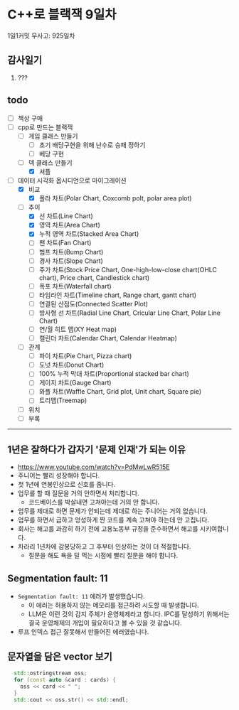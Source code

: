 # C++로 블랙잭 9일차

1일1커밋 무사고: 925일차

## 감사일기

1. ???

## todo

- [ ] 책상 구매
- [ ] cpp로 만드는 블랙잭
  - [ ] 게임 클래스 만들기
    - [ ] 초기 배당구현을 위해 난수로 승패 정하기
    - [ ] 베당 구현
  - [ ] 덱 클래스 만들기
    - [x] 셔플
- [ ] 데이터 시각화 옵시디언으로 마이그레이션
  - [x] 비교
    - [x] 폴라 차트(Polar Chart, Coxcomb polt, polar area plot)
  - [ ] 추이
    - [x] 선 차트(Line Chart)
    - [x] 영역 차트(Area Chart)
    - [x] 누적 영역 차트(Stacked Area Chart)
    - [ ] 팬 차트(Fan Chart)
    - [ ] 범프 차트(Bump Chart)
    - [ ] 경사 차트(Slope Chart)
    - [ ] 주가 차트(Stock Price Chart, One-high-low-close chart(OHLC chart), Price chart, Candlestick chart)
    - [ ] 폭포 차트(Waterfall chart)
    - [ ] 타임라인 차트(Timeline chart, Range chart, gantt chart)
    - [ ] 연결된 산점도(Connected Scatter Plot)
    - [ ] 방사형 선 차트(Radial Line Chart, Cricular Line Chart, Polar Line Chart)
    - [ ] 연/월 히트 맵(XY Heat map)
    - [ ] 캘린더 차트(Calendar Chart, Calendar Heatmap)
  - [ ] 관계
    - [ ] 파이 차트(Pie Chart, Pizza chart)
    - [ ] 도넛 차트(Donut Chart)
    - [ ] 100% 누적 막대 차트(Proportional stacked bar chart)
    - [ ] 게이지 차트(Gauge Chart)
    - [ ] 와플 차트(Waffle Chart, Grid plot, Unit chart, Square pie)
    - [ ] 트리맵(Treemap)
  - [ ] 위치
  - [ ] 부록

---

## 1년은 잘하다가 갑자기 '문제 인재'가 되는 이유

- https://www.youtube.com/watch?v=PdMwLwR515E
- 주니어는 빨리 성장해야 합니다.
- 첫 1년에 연봉인상으로 신호를 줍니다.
- 업무를 할 때 질문을 거의 안하면서 처리합니다.
  - 코드베이스를 박살내면 고쳐야는데 거의 안 합니다.
- 업무를 제대로 하면 문제가 안되는데 제대로 하는 주니어는 거의 없습니다.
- 업무를 하면서 급하고 엉성하게 짠 코드를 계속 고쳐야 하는데 안 고칩니다.
- 회사는 해고를 과감히 하기 전에 고용노동부 규정을 준수하면서 해고를 시키여합니다.
- 차라리 1년차에 감봉당하고 그 후부터 인상하는 것이 더 적절합니다.
  - 질문을 해도 욕을 덜 먹는 시점에 빨리 질문을 해야 합니다.

## Segmentation fault: 11

- `Segmentation fault: 11` 에러가 발생했습니다.
  - 이 에러는 허용하지 않는 메모리를 접근하려 시도할 때 발생합니다.
  - LLM은 이런 것의 감지 주체가 운영체제라고 합니다. IPC를 달성하기 위해서는 결국 운영체제의 개입이 필요하다고 볼 수 있을 것 같습니다.
- 루프 인덱스 접근 잘못해서 만들어진 에러였습니다.

## 문자열을 담은 vector 보기

```cpp
  std::ostringstream oss;
  for (const auto &card : cards) {
    oss << card << " ";
  }
  std::cout << oss.str() << std::endl;
```
